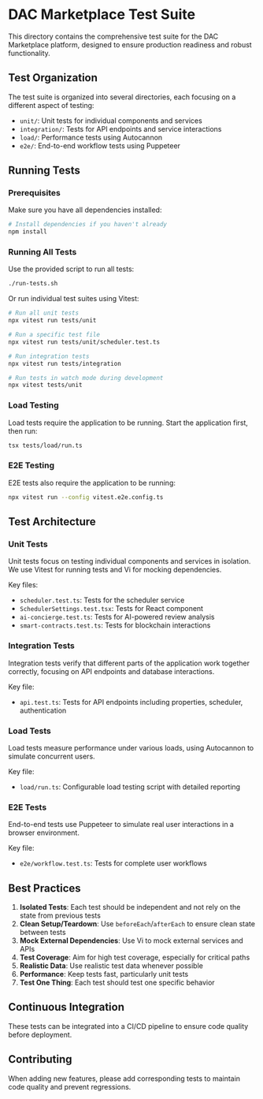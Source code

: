 # DAC Marketplace Test Suite

This directory contains the comprehensive test suite for the DAC Marketplace platform, designed to ensure production readiness and robust functionality.

## Test Organization

The test suite is organized into several directories, each focusing on a different aspect of testing:

- `unit/`: Unit tests for individual components and services
- `integration/`: Tests for API endpoints and service interactions
- `load/`: Performance tests using Autocannon
- `e2e/`: End-to-end workflow tests using Puppeteer

## Running Tests

### Prerequisites

Make sure you have all dependencies installed:

```bash
# Install dependencies if you haven't already
npm install
```

### Running All Tests

Use the provided script to run all tests:

```bash
./run-tests.sh
```

Or run individual test suites using Vitest:

```bash
# Run all unit tests
npx vitest run tests/unit

# Run a specific test file
npx vitest run tests/unit/scheduler.test.ts

# Run integration tests
npx vitest run tests/integration

# Run tests in watch mode during development
npx vitest tests/unit
```

### Load Testing

Load tests require the application to be running. Start the application first, then run:

```bash
tsx tests/load/run.ts
```

### E2E Testing

E2E tests also require the application to be running:

```bash
npx vitest run --config vitest.e2e.config.ts
```

## Test Architecture

### Unit Tests

Unit tests focus on testing individual components and services in isolation. We use Vitest for running tests and Vi for mocking dependencies.

Key files:
- `scheduler.test.ts`: Tests for the scheduler service 
- `SchedulerSettings.test.tsx`: Tests for React component
- `ai-concierge.test.ts`: Tests for AI-powered review analysis
- `smart-contracts.test.ts`: Tests for blockchain interactions

### Integration Tests

Integration tests verify that different parts of the application work together correctly, focusing on API endpoints and database interactions.

Key file:
- `api.test.ts`: Tests for API endpoints including properties, scheduler, authentication

### Load Tests

Load tests measure performance under various loads, using Autocannon to simulate concurrent users.

Key file:
- `load/run.ts`: Configurable load testing script with detailed reporting

### E2E Tests

End-to-end tests use Puppeteer to simulate real user interactions in a browser environment.

Key file:
- `e2e/workflow.test.ts`: Tests for complete user workflows

## Best Practices

1. **Isolated Tests**: Each test should be independent and not rely on the state from previous tests
2. **Clean Setup/Teardown**: Use `beforeEach`/`afterEach` to ensure clean state between tests
3. **Mock External Dependencies**: Use Vi to mock external services and APIs
4. **Test Coverage**: Aim for high test coverage, especially for critical paths
5. **Realistic Data**: Use realistic test data whenever possible
6. **Performance**: Keep tests fast, particularly unit tests
7. **Test One Thing**: Each test should test one specific behavior

## Continuous Integration

These tests can be integrated into a CI/CD pipeline to ensure code quality before deployment.

## Contributing

When adding new features, please add corresponding tests to maintain code quality and prevent regressions.